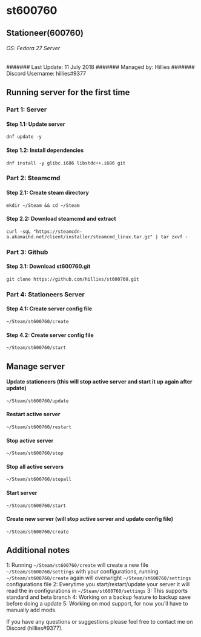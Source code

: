 # st600760

## Stationeer(600760) 
###### OS: Fedora 27 Server
####### Last Update: 11 July 2018
####### Managed by: Hillies
####### Discord Username: hillies#9377 






## Running server for the first time



### Part 1: Server

#### Step 1.1: Update server
`dnf update -y`

#### Step 1.2: Install dependencies
`dnf install -y glibc.i686 libstdc++.i686 git`



### Part 2: Steamcmd

#### Step 2.1: Create steam directory
`mkdir ~/Steam && cd ~/Steam`

#### Step 2.2: Download steamcmd and extract
`curl -sqL "https://steamcdn-a.akamaihd.net/client/installer/steamcmd_linux.tar.gz" | tar zxvf -`



### Part 3: Github

#### Step 3.1: Download st600760.git
`git clone https://github.com/hillies/st600760.git`



### Part 4: Stationeers Server

#### Step 4.1: Create server config file
`~/Steam/st600760/create`

#### Step 4.2: Create server config file
`~/Steam/st600760/start`



## Manage server

#### Update stationeers (this will stop active server and start it up again after update)
`~/Steam/st600760/update`

#### Restart active server
`~/Steam/st600760/restart`

#### Stop active server
`~/Steam/st600760/stop`

#### Stop all active servers
`~/Steam/st600760/stopall`

#### Start server
`~/Steam/st600760/start`

#### Create new server (will stop active server and update config file)
`~/Steam/st600760/create`


## Additional notes

1: Running `~/Steam/st600760/create` will create a new file `~/Steam/st600760/settings` with your configurations, running `~/Steam/st600760/create` again will overwright `~/Steam/st600760/settings` configurations file
2: Everytime you start/restart/update your server it will read the in configurations in `~/Steam/st600760/settings`
3: This supports standard and beta branch
4: Working on a backup feature to backup save before doing a update
5: Working on mod support, for now you'll have to manually add mods.

If you have any questions or suggestions please feel free to contact me on Discord (hillies#9377).
